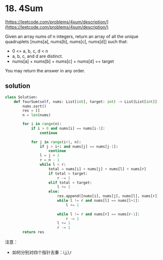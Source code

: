 # 18. 4Sum
[https://leetcode.com/problems/4sum/description/](https://leetcode.com/problems/4sum/description/)

Given an array nums of n integers, return an array of all the unique quadruplets [nums[a], nums[b], nums[c], nums[d]] such that:

- 0 <= a, b, c, d < n
- a, b, c, and d are distinct.
- nums[a] + nums[b] + nums[c] + nums[d] == target

You may return the answer in any order.


## solution
```python
class Solution:
    def fourSum(self, nums: List[int], target: int) -> List[List[int]]:
        nums.sort()
        res = []
        n = len(nums)

        for i in range(n):
            if i > 0 and nums[i] == nums[i-1]:
                continue
            
            for j in range(i+1, n):
                if j > i+1 and nums[j] == nums[j-1]:
                    continue
                l = j + 1
                r = n - 1
                while l < r:
                    total = nums[i] + nums[j] + nums[l] + nums[r]
                    if total > target:
                        r -= 1
                    elif total < target:
                        l += 1
                    else:
                        res.append([nums[i], nums[j], nums[l], nums[r]])
                        while l != r and nums[l] == nums[l+1]:
                            l += 1
                        
                        while l != r and nums[r] == nums[r-1]:
                            r -= 1
                        l += 1
                        r -= 1
        return res

```

注意：
- 如何分别对四个指针去重：i,j,l,r
